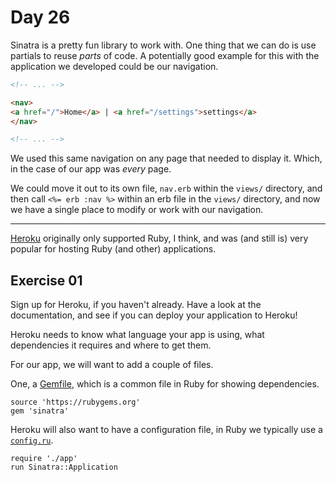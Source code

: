 # Day 26  
  
Sinatra is a pretty fun library to work with. One thing that we can do is use partials to reuse _parts_ of code. A potentially good example for this with the application we developed could be our navigation.  
  
```html
<!-- ... -->

<nav>
<a href="/">Home</a> | <a href="/settings">settings</a>
</nav>

<!-- ... -->
```

We used this same navigation on any page that needed to display it. Which, in the case of our app was _every_ page.  
  
We could move it out to its own file, `nav.erb` within the `views/` directory, and then call `<%= erb :nav %>` within an erb file in the `views/` directory, and now we have a single place to modify or work with our navigation.  
  
---  
  
[Heroku](https://www.heroku.com/) originally only supported Ruby, I think, and was (and still is) very popular for hosting Ruby (and other) applications.  
  
## Exercise 01  
  
Sign up for Heroku, if you haven't already. Have a look at the documentation, and see if you can deploy your application to Heroku!  
  
Heroku needs to know what language your app is using, what dependencies it requires and where to get them.  
  
For our app, we will want to add a couple of files.  
  
One, a [Gemfile](https://bundler.io/man/gemfile.5.html), which is a common file in Ruby for showing dependencies. 

```
source 'https://rubygems.org'
gem 'sinatra'

```

Heroku will also want to have a configuration file, in Ruby we typically use a [`config.ru`](https://devcenter.heroku.com/articles/rack#sinatra).  
  
```ru
require './app'
run Sinatra::Application
```
